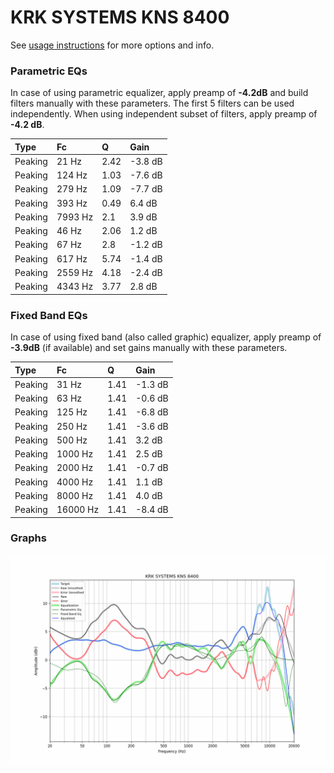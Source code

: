 # KRK SYSTEMS KNS 8400
See [usage instructions](https://github.com/jaakkopasanen/AutoEq#usage) for more options and info.

### Parametric EQs
In case of using parametric equalizer, apply preamp of **-4.2dB** and build filters manually
with these parameters. The first 5 filters can be used independently.
When using independent subset of filters, apply preamp of **-4.2 dB**.

| Type    | Fc      |    Q | Gain    |
|:--------|:--------|:-----|:--------|
| Peaking | 21 Hz   | 2.42 | -3.8 dB |
| Peaking | 124 Hz  | 1.03 | -7.6 dB |
| Peaking | 279 Hz  | 1.09 | -7.7 dB |
| Peaking | 393 Hz  | 0.49 | 6.4 dB  |
| Peaking | 7993 Hz | 2.1  | 3.9 dB  |
| Peaking | 46 Hz   | 2.06 | 1.2 dB  |
| Peaking | 67 Hz   | 2.8  | -1.2 dB |
| Peaking | 617 Hz  | 5.74 | -1.4 dB |
| Peaking | 2559 Hz | 4.18 | -2.4 dB |
| Peaking | 4343 Hz | 3.77 | 2.8 dB  |

### Fixed Band EQs
In case of using fixed band (also called graphic) equalizer, apply preamp of **-3.9dB**
(if available) and set gains manually with these parameters.

| Type    | Fc       |    Q | Gain    |
|:--------|:---------|:-----|:--------|
| Peaking | 31 Hz    | 1.41 | -1.3 dB |
| Peaking | 63 Hz    | 1.41 | -0.6 dB |
| Peaking | 125 Hz   | 1.41 | -6.8 dB |
| Peaking | 250 Hz   | 1.41 | -3.6 dB |
| Peaking | 500 Hz   | 1.41 | 3.2 dB  |
| Peaking | 1000 Hz  | 1.41 | 2.5 dB  |
| Peaking | 2000 Hz  | 1.41 | -0.7 dB |
| Peaking | 4000 Hz  | 1.41 | 1.1 dB  |
| Peaking | 8000 Hz  | 1.41 | 4.0 dB  |
| Peaking | 16000 Hz | 1.41 | -8.4 dB |

### Graphs
![](./KRK%20SYSTEMS%20KNS%208400.png)